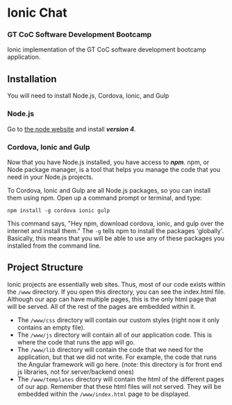 # Ionic Chat
### GT CoC Software Development Bootcamp
Ionic implementation of the GT CoC software development bootcamp application.

## Installation
You will need to install Node.js, Cordova, Ionic, and Gulp

### Node.js
Go to [the node website](https://nodejs.org/en/) and install 
***version 4***.

### Cordova, Ionic and Gulp
Now that you have Node.js installed, you have access to ***npm***.
npm, or Node package manager, is a tool that helps you manage the code
that you need in your Node.js projects.

To Cordova, Ionic and Gulp are all Node.js packages, so you can install
them using npm. Open up a command prompt or terminal, and type:

`npm install -g cordova ionic gulp`

This command says, "Hey npm, download cordova, ionic, and gulp over the internet 
and install them." The `-g` tells npm to install the packages 'globally'. 
Basically, this means that you will be able to use any of these packages you installed 
from the command line.

## Project Structure
Ionic projects are essentially web sites. Thus, most of our code exists within the `/www` 
directory. If you open this directory, you can see the index.html file. Although our app
can have multiple pages, this is the only html page that will be served. All of the rest
of the pages are embedded within it. 
- The `/www/css` directory will contain our custom styles (right now it only contains an
 empty file). 
- The `/www/js` directory will contain all of our application code. This is where the code
 that runs the app will go. 
- The `/www/lib` directory will contain the code that we need for the application, but that
 we did not write. For example, the code that runs the Angular framework will go here.
 (note: this directory is for front end js libraries, not for server/backend ones)
- The `/www/templates` directory will contain the html of the different pages of our app.
 Remember that these html files will not served. They will be embedded within the 
 `/www/index.html` page to be displayed.
